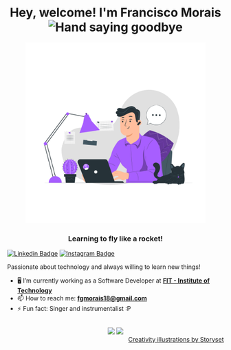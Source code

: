 <h1 align="center"> 
  Hey, welcome! I'm Francisco Morais 
  <img src="https://media.giphy.com/media/hvRJCLFzcasrR4ia7z/giphy.gif" alt="Hand saying goodbye" width="30" />
</h1>

<div align="center">
  <img src="dev.png" alt="Man coding" width="420"/>
  <h3 align="center">Learning to fly like a rocket!</h3>
</div>

[![Linkedin Badge](https://img.shields.io/badge/-LinkedIn-6633cc?style=flat-square&labelColor=6633cc&logo=Linkedin&logoColor=white&link=https://www.linkedin.com/in/lucas-bittencourt/)](https://www.linkedin.com/in/franmorais/)
[![Instagram Badge](https://img.shields.io/badge/-@franmoraiiss-6633cc?style=flat-square&labelColor=6633cc&logo=instagram&logoColor=white&link=https://instagram.com/franmoraiiss)](https://instagram.com/franmoraiiss)

<p>Passionate about technology and always willing to learn new things!</p>

- 🖥️ I’m currently working as a Software Developer at **[FIT - Institute of Technology](https://www.fit-tecnologia.org.br/home)**
- 📫 How to reach me: **fgmorais18@gmail.com**
- ⚡ Fun fact: Singer and instrumentalist :P

 <div align="center" style="margin-top: 30px">
     <img width="450" src="https://github-readme-stats.vercel.app/api?username=franmoraiiss&hide_border=true&show_icons=true&theme=nightowl&count_private=true"/>
     <img width="450" src="https://github-readme-streak-stats.herokuapp.com/?user=franmoraiiss&hide_border=true&theme=nightowl&show_icons=true"/>
</div>

<div align="right"><a href="https://storyset.com/creativity">Creativity illustrations by Storyset</a></div>
